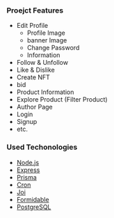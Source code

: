 ### Proejct Features

- Edit Profile
  - Profile Image
  - banner Image
  - Change Password
  - Information
- Follow & Unfollow
- Like & Dislike
- Create NFT
- bid
- Product Information
- Explore Product (Filter Product)
- Author Page
- Login
- Signup
- etc.

### Used Techonologies

- [Node.js](https://nodejs.org/en)
- [Express](https://expressjs.com/)
- [Prisma](https://www.prisma.io/)
- [Cron](https://www.npmjs.com/package/cron)
- [Joi](https://joi.dev/)
- [Formidable](https://www.npmjs.com/package/formidable)
- [PostgreSQL](https://www.postgresql.org/)
